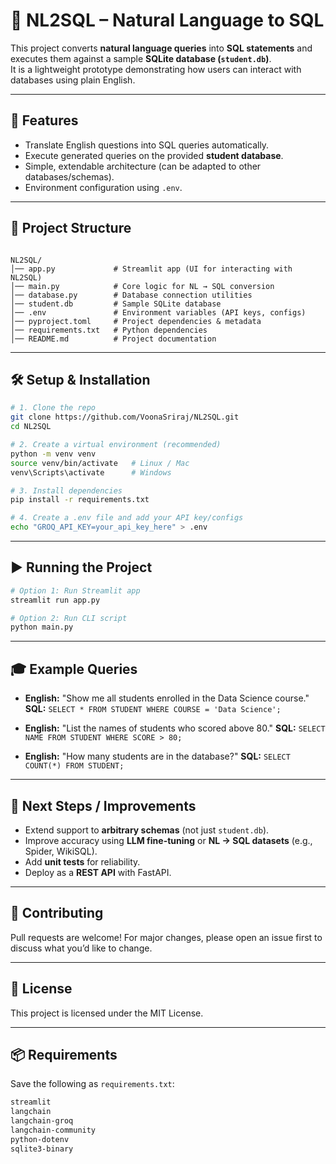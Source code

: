 
# 📝 NL2SQL – Natural Language to SQL

This project converts **natural language queries** into **SQL statements** and executes them against a sample **SQLite database (`student.db`)**.  
It is a lightweight prototype demonstrating how users can interact with databases using plain English.

---

## 🚀 Features
- Translate English questions into SQL queries automatically.
- Execute generated queries on the provided **student database**.
- Simple, extendable architecture (can be adapted to other databases/schemas).
- Environment configuration using `.env`.

---

## 📂 Project Structure
```

NL2SQL/
│── app.py             # Streamlit app (UI for interacting with NL2SQL)
│── main.py            # Core logic for NL → SQL conversion
│── database.py        # Database connection utilities
│── student.db         # Sample SQLite database
│── .env               # Environment variables (API keys, configs)
│── pyproject.toml     # Project dependencies & metadata
│── requirements.txt   # Python dependencies
│── README.md          # Project documentation

````

---

## 🛠️ Setup & Installation
```bash
# 1. Clone the repo
git clone https://github.com/VoonaSriraj/NL2SQL.git
cd NL2SQL

# 2. Create a virtual environment (recommended)
python -m venv venv
source venv/bin/activate   # Linux / Mac
venv\Scripts\activate      # Windows

# 3. Install dependencies
pip install -r requirements.txt

# 4. Create a .env file and add your API key/configs
echo "GROQ_API_KEY=your_api_key_here" > .env
````

---

## ▶️ Running the Project

```bash
# Option 1: Run Streamlit app
streamlit run app.py

# Option 2: Run CLI script
python main.py
```

---

## 🎓 Example Queries

* **English:** "Show me all students enrolled in the Data Science course."
  **SQL:** `SELECT * FROM STUDENT WHERE COURSE = 'Data Science';`

* **English:** "List the names of students who scored above 80."
  **SQL:** `SELECT NAME FROM STUDENT WHERE SCORE > 80;`

* **English:** "How many students are in the database?"
  **SQL:** `SELECT COUNT(*) FROM STUDENT;`

---

## 📌 Next Steps / Improvements

* Extend support to **arbitrary schemas** (not just `student.db`).
* Improve accuracy using **LLM fine-tuning** or **NL → SQL datasets** (e.g., Spider, WikiSQL).
* Add **unit tests** for reliability.
* Deploy as a **REST API** with FastAPI.

---

## 🤝 Contributing

Pull requests are welcome!
For major changes, please open an issue first to discuss what you’d like to change.

---

## 📜 License

This project is licensed under the MIT License.

---

## 📦 Requirements

Save the following as `requirements.txt`:

```txt
streamlit
langchain
langchain-groq
langchain-community
python-dotenv
sqlite3-binary
```

